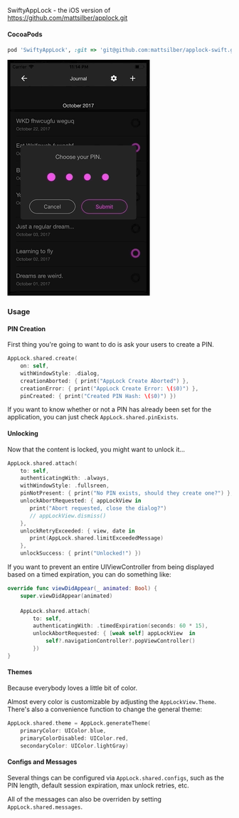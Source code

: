 SwiftyAppLock - the iOS version of https://github.com/mattsilber/applock.git

#### CocoaPods
```ruby
pod 'SwiftyAppLock', :git => 'git@github.com:mattsilber/applock-swift.git', :tag => '1.0.1'
```

![SwiftyAppLock Sample](https://github.com/mattsilber/applock-swift/raw/master/swiftyapplock.gif)

### Usage

#### PIN Creation

First thing you're going to want to do is ask your users to create a PIN.

```swift
AppLock.shared.create(
    on: self,
    withWindowStyle: .dialog,
    creationAborted: { print("AppLock Create Aborted") },
    creationError: { print("AppLock Create Error: \($0)") },
    pinCreated: { print("Created PIN Hash: \($0)") })
```

If you want to know whether or not a PIN has already been set for the application, you can just check `AppLock.shared.pinExists`.

#### Unlocking

Now that the content is locked, you might want to unlock it...

```swift
AppLock.shared.attach(
    to: self,
    authenticatingWith: .always,
    withWindowStyle: .fullsreen,
    pinNotPresent: { print("No PIN exists, should they create one?") },
    unlockAbortRequested: { appLockView in
       print("Abort requested, close the dialog?")
       // appLockView.dismiss() 
    },
    unlockRetryExceeded: { view, date in
       print(AppLock.shared.limitExceededMessage)
    },
    unlockSuccess: { print("Unlocked!") })
```

If you want to prevent an entire UIViewController from being displayed based on a timed expiration, you can do something like:

```swift
override func viewDidAppear(_ animated: Bool) {
    super.viewDidAppear(animated)

    AppLock.shared.attach(
        to: self,
        authenticatingWith: .timedExpiration(seconds: 60 * 15),
        unlockAbortRequested: { [weak self] appLockView  in
            self?.navigationController?.popViewController()
        })
}
```

#### Themes

Because everybody loves a little bit of color.

Almost every color is customizable by adjusting the `AppLockView.Theme`. There's also a convenience function to change the general theme:

```swift
AppLock.shared.theme = AppLock.generateTheme(
    primaryColor: UIColor.blue,
    primaryColorDisabled: UIColor.red,
    secondaryColor: UIColor.lightGray)
``` 

#### Configs and Messages

Several things can be configured via `AppLock.shared.configs`, such as the PIN length, default session expiration, max unlock retries, etc.

All of the messages can also be overriden by setting `AppLock.shared.messages`.
